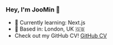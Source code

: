 ### Hey, I'm JooMin 👋

- 🌱 Currently learning: Next.js
- 📍 Based in: London, UK 🇬🇧
- Check out my GitHub CV! [GitHub CV](https://github.com/jooomin/CV)


<!--
**jooomin/jooomin** is a ✨ _special_ ✨ repository because its `README.md` (this file) appears on your GitHub profile.

Here are some ideas to get you started:

- 🔭 I’m currently working on ...
- 🌱 I’m currently learning ...
- 👯 I’m looking to collaborate on ...
- 🤔 I’m looking for help with ...
- 💬 Ask me about ...
- 📫 How to reach me: ...
- 😄 Pronouns: ...
- ⚡ Fun fact: ...
-->
